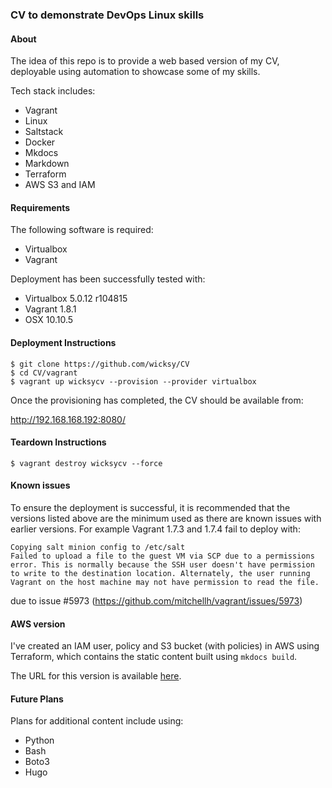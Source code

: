 ### CV to demonstrate DevOps Linux skills

#### About

The idea of this repo is to provide a web based version of my CV, deployable using automation to showcase some of my skills.

Tech stack includes:

- Vagrant
- Linux
- Saltstack
- Docker
- Mkdocs
- Markdown
- Terraform
- AWS S3 and IAM

#### Requirements

The following software is required:

- Virtualbox
- Vagrant

Deployment has been successfully tested with:

- Virtualbox 5.0.12 r104815
- Vagrant 1.8.1
- OSX 10.10.5

#### Deployment Instructions

```
$ git clone https://github.com/wicksy/CV
$ cd CV/vagrant
$ vagrant up wicksycv --provision --provider virtualbox
```

Once the provisioning has completed, the CV should be available from:

http://192.168.168.192:8080/

#### Teardown Instructions

```
$ vagrant destroy wicksycv --force
```

#### Known issues

To ensure the deployment is successful, it is recommended that the versions listed above are the minimum used as there are known issues with earlier versions. For example Vagrant 1.7.3 and 1.7.4 fail to deploy with:

```
Copying salt minion config to /etc/salt
Failed to upload a file to the guest VM via SCP due to a permissions
error. This is normally because the SSH user doesn't have permission
to write to the destination location. Alternately, the user running
Vagrant on the host machine may not have permission to read the file.
```

due to issue #5973 (https://github.com/mitchellh/vagrant/issues/5973)

#### AWS version

I've created an IAM user, policy and S3 bucket (with policies) in AWS using Terraform, which contains the static content built using `mkdocs build`.

The URL for this version is available [here](http://wicksy-cv.s3-website-eu-west-1.amazonaws.com/).

#### Future Plans

Plans for additional content include using:

- Python
- Bash
- Boto3
- Hugo
